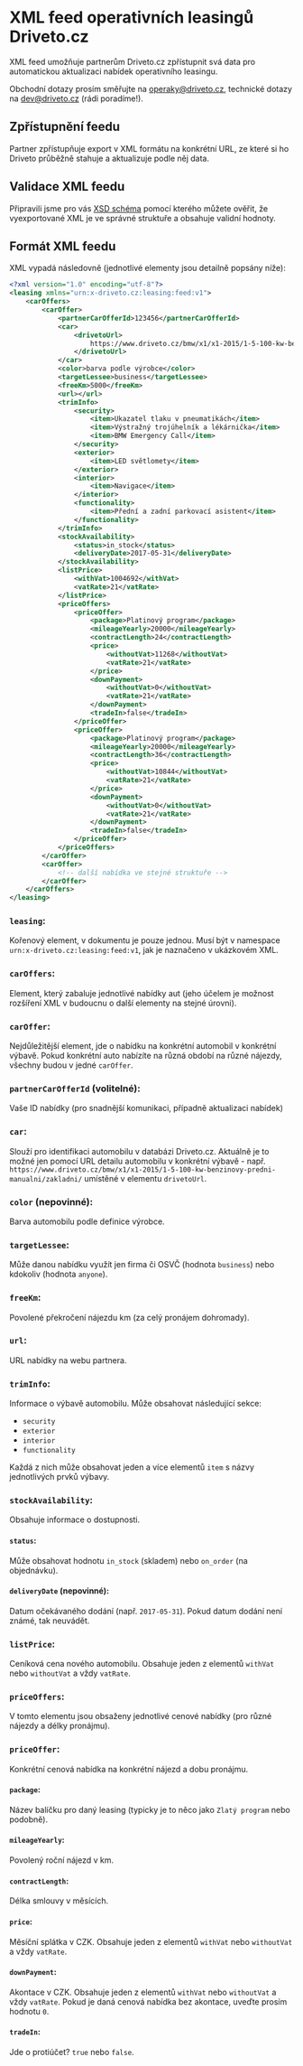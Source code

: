 # XML feed operativních leasingů Driveto.cz

XML feed umožňuje partnerům Driveto.cz zpřístupnit svá data pro automatickou aktualizaci nabídek operativního leasingu. 

Obchodní dotazy prosím směřujte na operaky@driveto.cz, technické dotazy na dev@driveto.cz (rádi poradíme!).

## Zpřístupnění feedu
Partner zpřístupňuje export v XML formátu na konkrétní URL, ze které si ho Driveto průběžně stahuje a aktualizuje podle něj data.

## Validace XML feedu

Připravili jsme pro vás [XSD schéma](leasing-import.xsd) pomocí kterého můžete ověřit, že vyexportované XML je ve správné struktuře a obsahuje validní hodnoty.


## Formát XML feedu
XML vypadá následovně (jednotlivé elementy jsou detailně popsány níže):

```xml
<?xml version="1.0" encoding="utf-8"?>
<leasing xmlns="urn:x-driveto.cz:leasing:feed:v1">
    <carOffers>
        <carOffer>
            <partnerCarOfferId>123456</partnerCarOfferId>
            <car>
                <drivetoUrl>
                    https://www.driveto.cz/bmw/x1/x1-2015/1-5-100-kw-benzinovy-predni-manualni/zakladni/
                </drivetoUrl>
            </car>
            <color>barva podle výrobce</color>
            <targetLessee>business</targetLessee>
            <freeKm>5000</freeKm>
            <url></url>
            <trimInfo>
                <security>
                    <item>Ukazatel tlaku v pneumatikách</item>
                    <item>Výstražný trojúhelník a lékárnička</item>
                    <item>BMW Emergency Call</item>
                </security>
                <exterior>
                    <item>LED světlomety</item>
                </exterior>
                <interior>
                    <item>Navigace</item>
                </interior>
                <functionality>
                    <item>Přední a zadní parkovací asistent</item>
                </functionality>
            </trimInfo>
            <stockAvailability>
                <status>in_stock</status>
                <deliveryDate>2017-05-31</deliveryDate>
            </stockAvailability>
            <listPrice>
                <withVat>1004692</withVat>
                <vatRate>21</vatRate>
            </listPrice>
            <priceOffers>
                <priceOffer>
                    <package>Platinový program</package>
                    <mileageYearly>20000</mileageYearly>
                    <contractLength>24</contractLength>
                    <price>
                        <withoutVat>11268</withoutVat>
                        <vatRate>21</vatRate>
                    </price>
                    <downPayment>
                        <withoutVat>0</withoutVat>
                        <vatRate>21</vatRate>
                    </downPayment>
                    <tradeIn>false</tradeIn>
                </priceOffer>
                <priceOffer>
                    <package>Platinový program</package>
                    <mileageYearly>20000</mileageYearly>
                    <contractLength>36</contractLength>
                    <price>
                        <withoutVat>10844</withoutVat>
                        <vatRate>21</vatRate>
                    </price>
                    <downPayment>
                        <withoutVat>0</withoutVat>
                        <vatRate>21</vatRate>
                    </downPayment>
                    <tradeIn>false</tradeIn>
                </priceOffer>
            </priceOffers>
        </carOffer>
        <carOffer>
            <!-- další nabídka ve stejné struktuře -->
        </carOffer>
    </carOffers>
</leasing>
```

### `leasing`:
Kořenový element, v dokumentu je pouze jednou. Musí být v namespace `urn:x-driveto.cz:leasing:feed:v1`, jak je naznačeno v ukázkovém XML.

### `carOffers`:
Element, který zabaluje jednotlivé nabídky aut (jeho účelem je možnost rozšíření XML v budoucnu o další elementy na stejné úrovni).

### `carOffer`:
Nejdůležitější element, jde o nabídku na konkrétní automobil v konkrétní výbavě. Pokud konkrétní auto nabízíte na různá období na různé nájezdy, všechny budou v jedné `carOffer`.

### `partnerCarOfferId` (volitelné):
Vaše ID nabídky (pro snadnější komunikaci, případně aktualizaci nabídek) 

### `car`:
Slouží pro identifikaci automobilu v databázi Driveto.cz. Aktuálně je to možné jen pomocí URL detailu automobilu v konkrétní výbavě - např. 
 `https://www.driveto.cz/bmw/x1/x1-2015/1-5-100-kw-benzinovy-predni-manualni/zakladni/` umístěné v elementu `drivetoUrl`.

### `color` (nepovinné):
Barva automobilu podle definice výrobce.

### `targetLessee`:
Může danou nabídku využít jen firma či OSVČ (hodnota `business`) nebo kdokoliv (hodnota `anyone`).

### `freeKm`:
Povolené překročení nájezdu km (za celý pronájem dohromady).

### `url`:
URL nabídky na webu partnera.

### `trimInfo`:
Informace o výbavě automobilu. Může obsahovat následující sekce:

- `security`
- `exterior`
- `interior`
- `functionality`

Každá z nich může obsahovat jeden a více elementů `item` s názvy jednotlivých prvků výbavy.

### `stockAvailability`:
Obsahuje informace o dostupnosti.

#### `status`:
Může obsahovat hodnotu `in_stock` (skladem) nebo `on_order` (na objednávku).

#### `deliveryDate` (nepovinné):
Datum očekávaného dodání (např. `2017-05-31`). Pokud datum dodání není známé, tak neuvádět.

### `listPrice`:
Ceníková cena nového automobilu. Obsahuje jeden z elementů `withVat` nebo `withoutVat` a vždy `vatRate`.

### `priceOffers`:
V tomto elementu jsou obsaženy jednotlivé cenové nabídky (pro různé nájezdy a délky pronájmu).

### `priceOffer`:
Konkrétní cenová nabídka na konkrétní nájezd a dobu pronájmu.

#### `package`:
Název balíčku pro daný leasing (typicky je to něco jako `Zlatý program` nebo podobně).

#### `mileageYearly`:
Povolený roční nájezd v km.

#### `contractLength`:
Délka smlouvy v měsících.

#### `price`:
Měsíční splátka v CZK. Obsahuje jeden z elementů `withVat` nebo `withoutVat` a vždy `vatRate`.

#### `downPayment`:
Akontace v CZK. Obsahuje jeden z elementů `withVat` nebo `withoutVat` a vždy `vatRate`. Pokud je daná cenová nabídka bez akontace, uveďte prosím hodnotu `0`.

#### `tradeIn`:
Jde o protiúčet? `true` nebo `false`.
